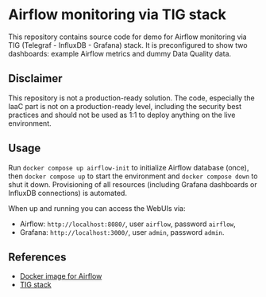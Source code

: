# Airflow monitoring via TIG stack

This repository contains source code for demo for Airflow monitoring via
TIG (Telegraf - InfluxDB - Grafana) stack. It is preconfigured to show two 
dashboards: example Airflow metrics and dummy Data Quality data.

## Disclaimer
This repository is not a production-ready solution. The code, especially
the IaaC part is not on a production-ready level, including the security
best practices and should not be used as 1:1 to deploy anything on the 
live environment. 

## Usage
Run `docker compose up airflow-init` to initialize Airflow database (once), 
then `docker compose up` to start the environment and `docker compose down` 
to shut it down. Provisioning of all resources (including Grafana dashboards
or InfluxDB connections) is automated.

When up and running you can access the WebUIs via:
- Airflow: `http://localhost:8080/`, user `airflow`, password `airflow`,
- Grafana: `http://localhost:3000/`, user `admin`, password `admin`.

## References
- [Docker image for Airflow](https://airflow.apache.org/docs/apache-airflow/stable/howto/docker-compose/index.html)
- [TIG stack](https://www.influxdata.com/grafana/)
